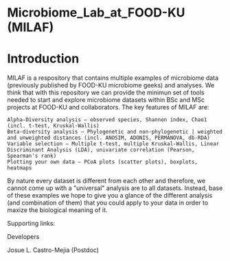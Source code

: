 # Microbiome_Lab_at_FOOD-KU (MILAF)

# Introduction

MILAF is a respository that contains multiple examples of microbiome data (previously published by FOOD-KU microbiome geeks) and analyses. 
We think  that with this repository we can provide the minimun set of tools needed to start and explore microbiome datasets within BSc and MSc projects at FOOD-KU and collaborators. The key features of MILAF are:

    Alpha-Diversity analysis – observed species, Shannon index, Chao1 (incl. t-test, Kruskal-Wallis)
    Beta-diversity analysis – Phylogenetic and non-phylogenetic | weighted and unweighted distances (incl. ANOSIM, ADONIS, PERMANOVA, db-RDA)
    Variable selection – Multiple t-test, multiple Kruskal-Wallis, Linear Discriminant Analysis (LDA), univariate correlation (Pearson, Spearman's rank)
    Plotting your own data – PCoA plots (scatter plots), boxplots, heatmaps
    

By nature every dataset is different from each other and therefore, we cannot come up with a "universal" analysis are to all datasets. Instead, base of these examples we hope to give you a glance of the different analysis (and combination of them) that you could apply to your data in order to maxize the biological meaning of it.












Supporting links:






Developers

Josue L. Castro-Mejia (Postdoc)







